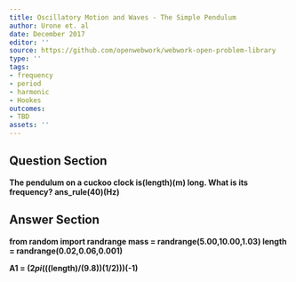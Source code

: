 ```yaml
---
title: Oscillatory Motion and Waves - The Simple Pendulum
author: Urone et. al
date: December 2017
editor: ''
source: https://github.com/openwebwork/webwork-open-problem-library
type: ''
tags:
- frequency
- period
- harmonic
- Hookes
outcomes:
- TBD
assets: ''
---
```


## Question Section 

<b>
The pendulum on a cuckoo clock is(length)(m) long. What is its frequency?
ans_rule(40)(Hz)


## Answer Section

from random import randrange
mass = randrange(5.00,10.00,1.03) 
length = randrange(0.02,0.06,0.001)

A1 = (2*pi*(((length)/(9.8))**(1/2)))**(-1)
